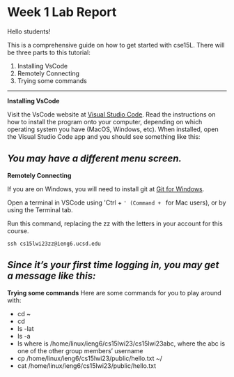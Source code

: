 # Week 1 Lab Report


Hello students!

This is a comprehensive guide on how to get started with cse15L. There will be three parts to this tutorial:

  1. Installing VsCode
  2. Remotely Connecting
  3. Trying some commands
---
**Installing VsCode**

Visit the VsCode website at [Visual Studio Code](https://code.visualstudio.com/). Read the instructions on how to install the program onto your computer, 
depending on which operating system you have (MacOS, Windows, etc). When installed, open the Visual Studio Code app and you should see something like this:


_You may have a different menu screen._
---
**Remotely Connecting**

If you are on Windows, you will need to install git at [Git for Windows](https://gitforwindows.org/).

Open a terminal in VSCode using 'Ctrl + `' (Command + ` for Mac users), or by using the Terminal tab. 

Run this command, replacing the zz with the letters in your account for this course. 

`ssh cs15lwi23zz@ieng6.ucsd.edu`

_Since it’s your first time logging in, you may get a message like this:_
---
**Trying some commands**
Here are some commands for you to play around with:

- cd ~
- cd
- ls -lat
- ls -a
- ls <directory> where <directory> is /home/linux/ieng6/cs15lwi23/cs15lwi23abc, where the abc is one of the other group members’ username
- cp /home/linux/ieng6/cs15lwi23/public/hello.txt ~/
- cat /home/linux/ieng6/cs15lwi23/public/hello.txt

